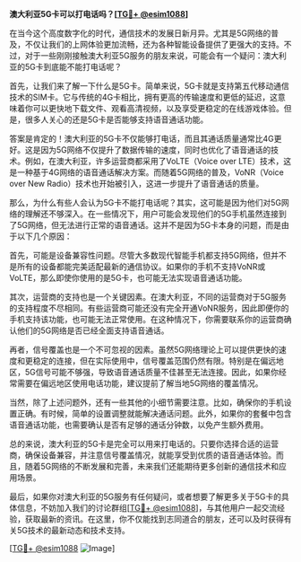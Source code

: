 **澳大利亚5G卡可以打电话吗？[[TG💪+ @esim1088](https://t.me/s/esim1088)]**

在当今这个高度数字化的时代，通信技术的发展日新月异。尤其是5G网络的普及，不仅让我们的上网体验更加流畅，还为各种智能设备提供了更强大的支持。不过，对于一些刚刚接触澳大利亚5G服务的朋友来说，可能会有一个疑问：澳大利亚的5G卡到底能不能打电话呢？

首先，让我们来了解一下什么是5G卡。简单来说，5G卡就是支持第五代移动通信技术的SIM卡。它与传统的4G卡相比，拥有更高的传输速度和更低的延迟，这意味着你可以更快地下载文件、观看高清视频，以及享受更稳定的在线游戏体验。但是，很多人关心的还是5G卡是否能够支持语音通话功能。

答案是肯定的！澳大利亚的5G卡不仅能够打电话，而且其通话质量通常比4G更好。这是因为5G网络不仅提升了数据传输的速度，同时也优化了语音通话的技术。例如，在澳大利亚，许多运营商都采用了VoLTE（Voice over LTE）技术，这是一种基于4G网络的语音通话解决方案。而随着5G网络的普及，VoNR（Voice over New Radio）技术也开始被引入，这进一步提升了语音通话的质量。

那么，为什么有些人会认为5G卡不能打电话呢？其实，这可能是因为他们对5G网络的理解还不够深入。在一些情况下，用户可能会发现他们的5G手机虽然连接到了5G网络，但无法进行正常的语音通话。这并不是因为5G卡本身的问题，而是由于以下几个原因：

首先，可能是设备兼容性问题。尽管大多数现代智能手机都支持5G网络，但并不是所有的设备都能完美适配最新的通信协议。如果你的手机不支持VoNR或VoLTE，那么即使你使用的是5G卡，也可能无法实现语音通话功能。

其次，运营商的支持也是一个关键因素。在澳大利亚，不同的运营商对于5G服务的支持程度不尽相同。有些运营商可能还没有完全开通VoNR服务，因此即便你的手机支持该功能，也可能无法正常使用。在这种情况下，你需要联系你的运营商确认他们的5G网络是否已经全面支持语音通话。

再者，信号覆盖也是一个不可忽视的因素。虽然5G网络理论上可以提供更快的速度和更稳定的连接，但在实际使用中，信号覆盖范围仍然有限。特别是在偏远地区，5G信号可能不够强，导致语音通话质量不佳甚至无法连接。因此，如果你经常需要在偏远地区使用电话功能，建议提前了解当地5G网络的覆盖情况。

当然，除了上述问题外，还有一些其他的小细节需要注意。比如，确保你的手机设置正确。有时候，简单的设置调整就能解决通话问题。此外，如果你的套餐中包含语音通话功能，也需要确认是否有足够的通话分钟数，以免产生额外费用。

总的来说，澳大利亚的5G卡是完全可以用来打电话的。只要你选择合适的运营商，确保设备兼容，并注意信号覆盖情况，就能享受到优质的语音通话体验。而且，随着5G网络的不断发展和完善，未来我们还能期待更多创新的通信技术和应用场景。

最后，如果你对澳大利亚的5G服务有任何疑问，或者想要了解更多关于5G卡的具体信息，不妨加入我们的讨论群组[[TG💪+ @esim1088](https://t.me/s/esim1088)]，与其他用户一起交流经验，获取最新的资讯。在这里，你不仅能找到志同道合的朋友，还可以及时获得有关5G技术的最新动态和技术支持。

[[TG💪+ @esim1088](https://t.me/s/esim1088) ![Image](https://i.postimg.cc/4NQfJmqS/Snipaste-2025-05-13-00-14-12.png)]